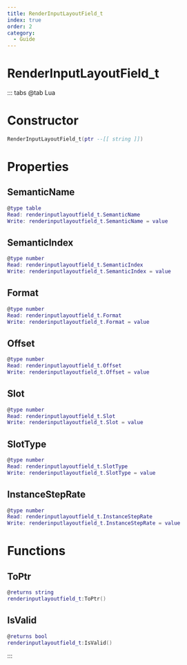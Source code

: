 ```yaml
---
title: RenderInputLayoutField_t
index: true
order: 2
category:
  - Guide
---
```


# RenderInputLayoutField_t

::: tabs
@tab Lua
# Constructor
```lua
RenderInputLayoutField_t(ptr --[[ string ]])
```
# Properties
## SemanticName 
```lua
@type table
Read: renderinputlayoutfield_t.SemanticName
Write: renderinputlayoutfield_t.SemanticName = value
```
## SemanticIndex 
```lua
@type number
Read: renderinputlayoutfield_t.SemanticIndex
Write: renderinputlayoutfield_t.SemanticIndex = value
```
## Format 
```lua
@type number
Read: renderinputlayoutfield_t.Format
Write: renderinputlayoutfield_t.Format = value
```
## Offset 
```lua
@type number
Read: renderinputlayoutfield_t.Offset
Write: renderinputlayoutfield_t.Offset = value
```
## Slot 
```lua
@type number
Read: renderinputlayoutfield_t.Slot
Write: renderinputlayoutfield_t.Slot = value
```
## SlotType 
```lua
@type number
Read: renderinputlayoutfield_t.SlotType
Write: renderinputlayoutfield_t.SlotType = value
```
## InstanceStepRate 
```lua
@type number
Read: renderinputlayoutfield_t.InstanceStepRate
Write: renderinputlayoutfield_t.InstanceStepRate = value
```
# Functions
## ToPtr
```lua
@returns string
renderinputlayoutfield_t:ToPtr()
```
## IsValid
```lua
@returns bool
renderinputlayoutfield_t:IsValid()
```

:::